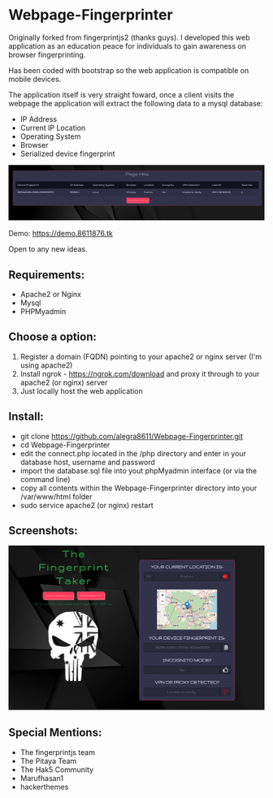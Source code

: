 # Webpage-Fingerprinter
Originally forked from fingerprintjs2 (thanks guys). 
I developed this web application as an education peace for individuals to gain awareness on browser fingerprinting.

Has been coded with bootstrap so the web application is compatible on mobile devices.

The application itself is very straight foward, once a client visits the webpage the application will extract the following data to a mysql database:

- IP Address
- Current IP Location
- Operating System
- Browser
- Serialized device fingerprint

![alt text](https://github.com/alegra8611/Webpage-Fingerprinter/blob/main/screenshots/sc2.png?raw=true)

Demo: https://demo.8611876.tk


Open to any new ideas.

Requirements:
-
- Apache2 or Nginx
- Mysql
- PHPMyadmin

Choose a option:
-

1. Register a domain (FQDN) pointing to your apache2 or nginx server (I'm using apache2)
2. Install ngrok - https://ngrok.com/download and proxy it through to your apache2 (or nginx) server
3. Just locally host the web application 

Install:
-

- git clone https://github.com/alegra8611/Webpage-Fingerprinter.git
- cd Webpage-Fingerprinter
- edit the connect.php located in the /php directory and enter in your database host, username and password
- import the database.sql file into yout phpMyadmin interface (or via the command line)
- copy all contents within the Webpage-Fingerprinter directory into your /var/www/html folder
- sudo service apache2 (or nginx) restart

Screenshots:
-

![alt text](https://github.com/alegra8611/Webpage-Fingerprinter/blob/main/screenshots/sc1.png?raw=true)


 Special Mentions:
 -
 
 - The fingerprintjs team
 - The Pitaya Team
 - The Hak5 Community
 - Marufhasan1 
 - hackerthemes

